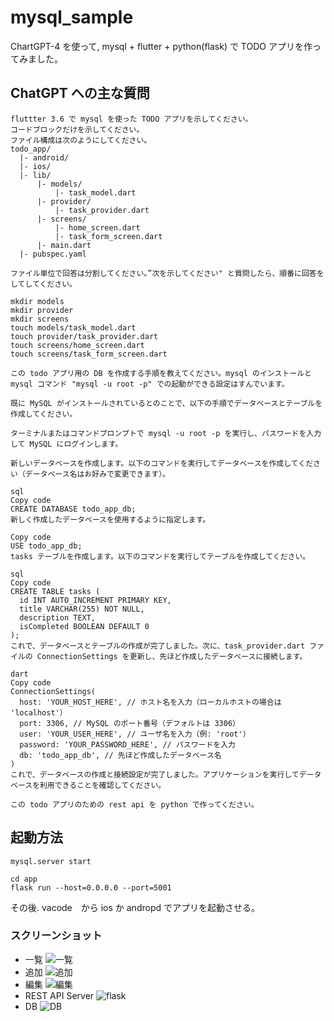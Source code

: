 # mysql_sample

ChartGPT-4 を使って, mysql + flutter + python(flask) で TODO アプリを作ってみました。

## ChatGPT への主な質問

```text
fluttter 3.6 で mysql を使った TODO アプリを示してください。
コードブロックだけを示してください。
ファイル構成は次のようにしてください。
todo_app/
  |- android/
  |- ios/
  |- lib/
      |- models/
          |- task_model.dart
      |- provider/
          |- task_provider.dart
      |- screens/
          |- home_screen.dart
          |- task_form_screen.dart
      |- main.dart
  |- pubspec.yaml

ファイル単位で回答は分割してください。”次を示してください" と質問したら、順番に回答をしてしてください。
```

```shell
mkdir models
mkdir provider
mkdir screens
touch models/task_model.dart
touch provider/task_provider.dart
touch screens/home_screen.dart
touch screens/task_form_screen.dart
```

```text
この todo アプリ用の DB を作成する手順を教えてください。mysql のインストールと mysql コマンド "mysql -u root -p" での起動ができる設定はすんでいます。

既に MySQL がインストールされているとのことで、以下の手順でデータベースとテーブルを作成してください。

ターミナルまたはコマンドプロンプトで mysql -u root -p を実行し、パスワードを入力して MySQL にログインします。

新しいデータベースを作成します。以下のコマンドを実行してデータベースを作成してください（データベース名はお好みで変更できます）。

sql
Copy code
CREATE DATABASE todo_app_db;
新しく作成したデータベースを使用するように指定します。

Copy code
USE todo_app_db;
tasks テーブルを作成します。以下のコマンドを実行してテーブルを作成してください。

sql
Copy code
CREATE TABLE tasks (
  id INT AUTO_INCREMENT PRIMARY KEY,
  title VARCHAR(255) NOT NULL,
  description TEXT,
  isCompleted BOOLEAN DEFAULT 0
);
これで、データベースとテーブルの作成が完了しました。次に、task_provider.dart ファイルの ConnectionSettings を更新し、先ほど作成したデータベースに接続します。

dart
Copy code
ConnectionSettings(
  host: 'YOUR_HOST_HERE', // ホスト名を入力（ローカルホストの場合は 'localhost'）
  port: 3306, // MySQL のポート番号（デフォルトは 3306）
  user: 'YOUR_USER_HERE', // ユーザ名を入力（例: 'root'）
  password: 'YOUR_PASSWORD_HERE', // パスワードを入力
  db: 'todo_app_db', // 先ほど作成したデータベース名
)
これで、データベースの作成と接続設定が完了しました。アプリケーションを実行してデータベースを利用できることを確認してください。
```
```text
この todo アプリのための rest api を python で作ってください。
```

## 起動方法

```text
mysql.server start

cd app
flask run --host=0.0.0.0 --port=5001
```

その後. vacode　から ios か andropd でアプリを起動させる。

### スクリーンショット

- 一覧
![一覧](./screenshots/list.png)
- 追加
![追加](./screenshots/add.png)
- 編集
![編集](./screenshots/edit.png)
- REST API Server
![flask](./screenshots/list.png)
- DB
![DB](./screenshots/list.png)
